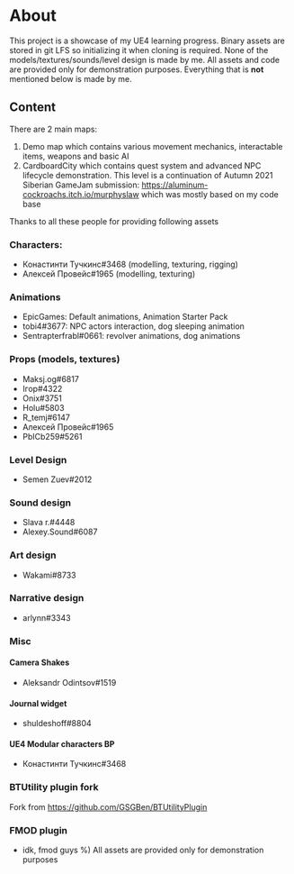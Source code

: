 # About
This project is a showcase of my UE4 learning progress.
Binary assets are stored in git LFS so initializing it when cloning is required.
None of the models/textures/sounds/level design is made by me. All assets and code are provided only for demonstration purposes. Everything that is **not** mentioned below is made by me.

## Content
There are 2 main maps: 
1. Demo map which contains various movement mechanics, interactable items, weapons and basic AI
2. CardboardCity which contains quest system and advanced NPC lifecycle demonstration. This level is a continuation of Autumn 2021 Siberian GameJam submission: https://aluminum-cockroachs.itch.io/murphyslaw which was mostly based on my code base


Thanks to all these people for providing following assets
### Characters:
- Конастинти Тучкинс#3468 (modelling, texturing, rigging)
- Алексей Провейс#1965 (modelling, texturing)

### Animations
- EpicGames: Default animations, Animation Starter Pack
- tobi4#3677: NPC actors interaction, dog sleeping animation
- Sentrapterfrabl#0661: revolver animations, dog animations
### Props (models, textures) 
- Maksj.og#6817
- Ігор#4322
- Onix#3751
- Holu#5803
- R_temj#6147
- Алексей Провейс#1965
- PbICb259#5261
### Level Design
- Semen Zuev#2012
### Sound design
- Slava r.#4448
- Alexey.Sound#6087
### Art design
- Wakami#8733
### Narrative design
- arlynn#3343

### Misc
#### Camera Shakes
- Aleksandr Odintsov#1519
#### Journal widget
- shuldeshoff#8804
#### UE4 Modular characters BP
- Конастинти Тучкинс#3468

### BTUtility plugin fork
 Fork from https://github.com/GSGBen/BTUtilityPlugin
### FMOD plugin
- idk, fmod guys %)
All assets are provided only for demonstration purposes
